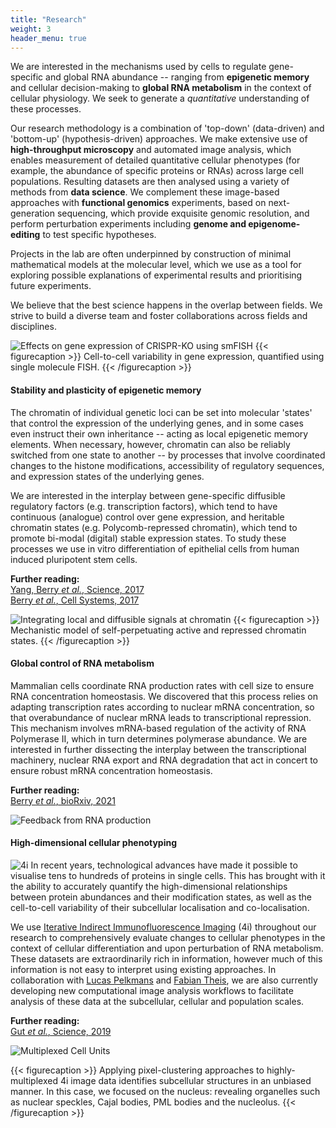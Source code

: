 ```yaml
---
title: "Research"
weight: 3
header_menu: true
---
```


We are interested in the mechanisms used by cells to regulate gene-specific and global RNA abundance -- ranging from **epigenetic memory** and cellular decision-making to **global RNA metabolism** in the context of cellular physiology. We seek to generate a *quantitative* understanding of these processes. 

Our research methodology is a combination of 'top-down' (data-driven) and 'bottom-up' (hypothesis-driven) approaches. We make extensive use of **high-throughput microscopy** and automated image analysis, which enables measurement of detailed quantitative cellular phenotypes (for example, the abundance of specific proteins or RNAs) across large cell populations. Resulting datasets are then analysed using a variety of methods from **data science**. We complement these image-based approaches with **functional genomics** experiments, based on next-generation sequencing, which provide exquisite genomic resolution, and perform perturbation experiments including **genome and epigenome-editing** to test specific hypotheses.

Projects in the lab are often underpinned by construction of minimal mathematical models at the molecular level, which we use as a tool for exploring possible explanations of experimental results and prioritising future experiments.

We believe that the best science happens in the overlap between fields. We strive to build a diverse team and foster collaborations across fields and disciplines.

![Effects on gene expression of CRISPR-KO using smFISH](images/FISHquant-01.png)
{{< figurecaption >}}
Cell-to-cell variability in gene expression, quantified using single molecule FISH.
{{< /figurecaption >}}

#### Stability and plasticity of epigenetic memory

The chromatin of individual genetic loci can be set into molecular 'states' that control the expression of the underlying genes, and in some cases even instruct their own inheritance -- acting as local epigenetic memory elements. When necessary, however, chromatin can also be reliably switched from one state to another -- by processes that involve coordinated changes to the histone modifications, accessibility of regulatory sequences, and expression states of the underlying genes.

We are interested in the interplay between gene-specific diffusible regulatory factors (e.g. transcription factors), which tend to have continuous (analogue) control over gene expression, and heritable chromatin states (e.g. Polycomb-repressed chromatin), which tend to promote bi-modal (digital) stable expression states. To study these processes we use in vitro differentiation of epithelial cells from human induced pluripotent stem cells.

**Further reading:**  
[Yang, Berry *et al.*, Science, 2017](http://dx.doi.org/10.1126/science.aan1121)  
[Berry *et al.*, Cell Systems, 2017](http://dx.doi.org/10.1016/j.cels.2017.02.013)

![Integrating local and diffusible signals at chromatin](images/Modelling-01.png)
{{< figurecaption >}}
Mechanistic model of self-perpetuating active and repressed chromatin states. 
{{< /figurecaption >}}

#### Global control of RNA metabolism

Mammalian cells coordinate RNA production rates with cell size to ensure RNA concentration homeostasis. We discovered that this process relies on adapting transcription rates according to nuclear mRNA concentration, so that overabundance of nuclear mRNA leads to transcriptional repression. This mechanism involves mRNA-based regulation of the activity of RNA Polymerase II, which in turn determines polymerase abundance. We are interested in further dissecting the interplay between the transcriptional machinery, nuclear RNA export and RNA degradation that act in concert to ensure robust mRNA concentration homeostasis.

**Further reading:**  
[Berry *et al.*, bioRxiv, 2021](https://doi.org/10.1101/2021.05.17.444432)  

![Feedback from RNA production](images/transcription_feedback.png)

#### High-dimensional cellular phenotyping

![4i](images/4i.gif#floatrighthalf)
In recent years, technological advances have made it possible to visualise tens to hundreds of proteins in single cells. This has brought with it the ability to accurately quantify the high-dimensional relationships between protein abundances and their modification states, as well as the cell-to-cell variability of their subcellular localisation and co-localisation.

We use [Iterative Indirect Immunofluorescence Imaging](https://doi.org/10.1126/science.aar7042) (4i) throughout our research to comprehensively evaluate changes to cellular phenotypes in the context of cellular differentiation and upon perturbation of RNA metabolism. These datasets are extraordinarily rich in information, however much of this information is not easy to interpret using existing approaches. In collaboration with [Lucas Pelkmans](https://www.pelkmanslab.org) and [Fabian Theis](https://www.helmholtz-muenchen.de/icb/research/groups/theis-lab/overview/index.html), we are also currently developing new computational image analysis workflows to facilitate analysis of these data at the subcellular, cellular and population scales.

**Further reading:**  
[Gut *et al.*, Science, 2019](https://doi.org/10.1126/science.aar7042)  

![Multiplexed Cell Units](images/MCU.001.jpg)

{{< figurecaption >}}
Applying pixel-clustering approaches to highly-multiplexed 4i image data identifies subcellular structures in an unbiased manner. In this case, we focused on the nucleus: revealing organelles such as nuclear speckles, Cajal bodies, PML bodies and the nucleolus.
{{< /figurecaption >}}
